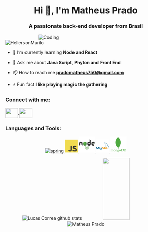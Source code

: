 <h1 align="center">Hi 👋, I'm Matheus Prado</h1>
<h3 align="center">A passionate back-end developer from Brasil</h3>
<img align="right" alt="Coding" width="400" src="https://media.licdn.com/dms/image/D4D12AQH4mcQALwgZ7Q/article-cover_image-shrink_600_2000/0/1691989932071?e=2147483647&v=beta&t=uwm5lxFiqURXuzG_xnf9hrIr-_sojSaQ4ggruUAYsmU">
<p align="left">
  <img src="https://komarev.com/ghpvc/?username=HellersonMurilo&label=Profile%20views&color=0e75b6&style=flat" alt="HellersonMurilo" />
</p>

- 🌱 I’m currently learning **Node and React**

- 💬 Ask me about **Java Script, Phyton and Front End**

- 📫 How to reach me **pradomatheus750@gmail.com**

- ⚡ Fun fact **I like playing magic the gathering**

<h3 align="left">Connect with me:</h3>
<p align="left">
  <a href="https://www.linkedin.com/in/matheus-prado-a825072b8/" target="_blank">
    <img align="center" src="https://raw.githubusercontent.com/rahuldkjain/github-profile-readme-generator/master/src/images/icons/Social/linked-in-alt.svg" alt="" height="30" width="40" />
  </a>
  <a href="https://www.instagram.com/math_prado011" target="_blank">
    <img align="center" src="https://raw.githubusercontent.com/rahuldkjain/github-profile-readme-generator/master/src/images/icons/Social/instagram.svg" alt="" height="30" width="40" />
  </a>
</p>

<h3 align="left">Languages and Tools:</h3>
<p align="center">
      <a href="https://www.python.org/" target="_blank" rel="noreferrer">
    <img src="https://www.vectorlogo.zone/logos/python/python-icon.svg" alt="spring" width="40" height="40"/>
  </a>
  <a href="https://developer.mozilla.org/en-US/docs/Web/JavaScript" target="_blank" rel="noreferrer">
    <img src="https://raw.githubusercontent.com/devicons/devicon/master/icons/javascript/javascript-original.svg" alt="javascript" width="40" height="40"/>
  </a>
    <a href="https://nodejs.org" target="_blank" rel="noreferrer">
    <img src="https://github.com/devicons/devicon/blob/master/icons/nodejs/nodejs-original-wordmark.svg" alt="nodejs" width="50" height="50"/>
  </a>
  <a href="https://www.mysql.com/" target="_blank" rel="noreferrer">
    <img src="https://raw.githubusercontent.com/devicons/devicon/master/icons/mysql/mysql-original-wordmark.svg" alt="mysql" width="40" height="40"/>
  </a>
  <a href="" target="_blank" rel="noreferrer">
    <img src="https://github.com/devicons/devicon/blob/master/icons/mongodb/mongodb-plain-wordmark.svg" alt="MongoDb" width="50" height="50"/>
  </a>
</p>

<div align="center">  
  <img width="49%" height="195px" src="https://github-readme-stats.vercel.app/api?username=Matheusprado123&show_icons=true&count_private=true&hide_border=true&title_color=00bfbf&icon_color=00bfbf&text_color=c9d1d9&bg_color=0d1117" alt="Lucas Correa github stats" /> 
  <img width="41%" height="195px" src="https://github-readme-stats.vercel.app/api/top-langs/?username=Matheusprado123&layout=compact&hide_border=true&title_color=00bfbf&text_color=00bfbf&bg_color=0d1117" />
  <img align="center" src="https://github-readme-streak-stats.herokuapp.com/?user=HellersonMurilo&&theme=tokyonight" alt="Matheus Prado" />
</div>
